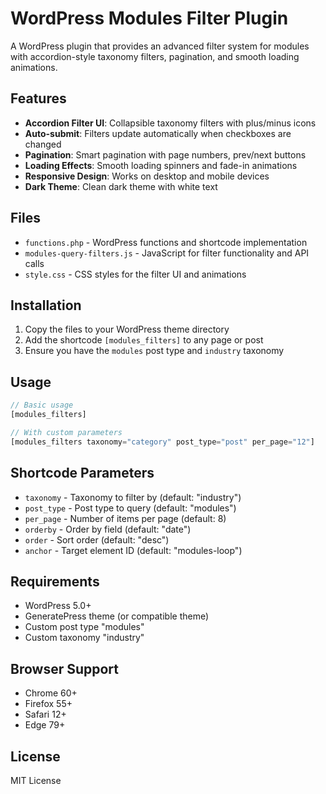 # WordPress Modules Filter Plugin

A WordPress plugin that provides an advanced filter system for modules with accordion-style taxonomy filters, pagination, and smooth loading animations.

## Features

- **Accordion Filter UI**: Collapsible taxonomy filters with plus/minus icons
- **Auto-submit**: Filters update automatically when checkboxes are changed
- **Pagination**: Smart pagination with page numbers, prev/next buttons
- **Loading Effects**: Smooth loading spinners and fade-in animations
- **Responsive Design**: Works on desktop and mobile devices
- **Dark Theme**: Clean dark theme with white text

## Files

- `functions.php` - WordPress functions and shortcode implementation
- `modules-query-filters.js` - JavaScript for filter functionality and API calls
- `style.css` - CSS styles for the filter UI and animations

## Installation

1. Copy the files to your WordPress theme directory
2. Add the shortcode `[modules_filters]` to any page or post
3. Ensure you have the `modules` post type and `industry` taxonomy

## Usage

```php
// Basic usage
[modules_filters]

// With custom parameters
[modules_filters taxonomy="category" post_type="post" per_page="12"]
```

## Shortcode Parameters

- `taxonomy` - Taxonomy to filter by (default: "industry")
- `post_type` - Post type to query (default: "modules")
- `per_page` - Number of items per page (default: 8)
- `orderby` - Order by field (default: "date")
- `order` - Sort order (default: "desc")
- `anchor` - Target element ID (default: "modules-loop")

## Requirements

- WordPress 5.0+
- GeneratePress theme (or compatible theme)
- Custom post type "modules"
- Custom taxonomy "industry"

## Browser Support

- Chrome 60+
- Firefox 55+
- Safari 12+
- Edge 79+

## License

MIT License
